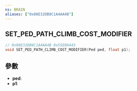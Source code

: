 ```yaml
---
ns: BRAIN
aliases: ["0x88E32DB8C1A4AA4B"]
---
```

## SET_PED_PATH_CLIMB_COST_MODIFIER

```c
// 0x88E32DB8C1A4AA4B 0x55E06443
void SET_PED_PATH_CLIMB_COST_MODIFIER(Ped ped, float p1);
```

## 參數
* **ped**: 
* **p1**: 

